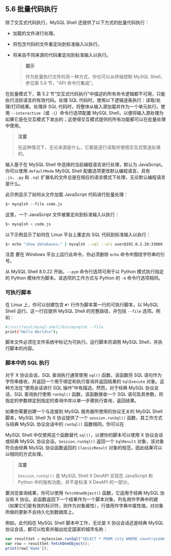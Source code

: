 ## 5.6 批量代码执行

除了交互式代码执行，MySQL Shell 还提供了以下方式的批量代码执行：

- 加载的文件进行处理。

- 将包含代码的文件重定向到标准输入以执行。

- 将来自不同来源的代码重定向到标准输入以执行。

  > **提示**
  >
  > 作为批量执行文件的另一种方式，你也可以从终端控制 MySQL Shell，参见第 5.8 节，“API 命令行集成”。

在批量模式下，第 5.2 节“交互式代码执行”中描述的所有命令逻辑都不可用，只能执行活跃语言的有效代码。处理 SQL 代码时，使用以下逻辑逐条执行：读取/处理/打印结果。处理非 SQL 代码时，将整体从输入源加载并作为一个单元执行。使用 `--interactive`（或 `-i`）命令行选项配置 MySQL Shell，以便将输入源处理为如果它是在交互模式下发出的；这使得交互模式提供的所有功能都可以在批量处理中使用。

> **注意**
>
> 在这种情况下，无论来源是什么，它都是逐行读取并使用交互式管道处理的。

输入基于在 MySQL Shell 中选择的当前编程语言进行处理，默认为 JavaScript。你可以使用 `defaultMode` MySQL Shell 配置选项更改默认编程语言。具有 `.js`、`.py` 和 `.sql` 扩展名的文件总是在相应的语言模式下处理，无论默认编程语言是什么。

此示例显示了如何从文件加载 JavaScript 代码进行批量处理：

```bash
$> mysqlsh --file code.js
```

这里，一个 JavaScript 文件被重定向到标准输入以执行：

```bash
$> mysqlsh < code.js
```

以下示例显示了如何在 Linux 平台上重定向 SQL 代码到标准输入以执行：

```bash
$> echo "show databases;" | mysqlsh --sql --uri user@192.0.2.20:33060
```

注意
要在 Windows 平台上运行此命令，你必须删除 `echo` 命令中围绕字符串的引号。

从 MySQL Shell 8.0.22 开始，`--pym` 命令行选项可用于以 Python 模式执行指定的 Python 模块作为脚本。该选项的工作方式与 Python 的 `-m` 命令行选项相同。

### 可执行脚本

在 Linux 上，你可以创建包含 `#!` 行作为脚本第一行的可执行脚本，以 MySQL Shell 运行。这一行应提供 MySQL Shell 的完整路径，并包括 `--file` 选项。例如：

```bash
#!/usr/local/mysql-shell/bin/mysqlsh --file
print("Hello World\n");
```

脚本文件必须在文件系统中标记为可执行。运行脚本将调用 MySQL Shell，并执行脚本的内容。

### 脚本中的 SQL 执行

对于 X 协议会话，SQL 查询执行通常使用 `sql()` 函数，该函数将 SQL 语句作为字符串接收，并返回一个用于绑定和执行查询并返回结果的 `SqlExecute` 对象。这种方法在“使用会话进行 SQL 操作”中有描述。然而，对于经典 MySQL 协议会话，SQL 查询执行使用 `runSql()` 函数，该函数接收一个 SQL 语句及其参数，将指定的参数绑定到指定的查询中并以单一步骤执行查询，返回结果。

如果你需要创建一个与连接到 MySQL 服务器所使用的协议无关的 MySQL Shell 脚本，MySQL Shell 为 X 协议提供了一个 `session.runSql()` 函数，其工作方式与经典 MySQL 协议会话中的 `runSql()` 函数相同。你可以在

 MySQL Shell 中仅使用这个函数替代 `sql()`，以便你的脚本可以使用 X 协议会话或经典 MySQL 协议会话。`Session.runSql()` 返回一个 `SqlResult` 对象，该对象符合由经典 MySQL 协议函数返回的 `ClassicResult` 对象的规范，因此结果可以以相同的方式处理。

> **注意**
>
> `Session.runSql()` 是 MySQL Shell X DevAPI 实现在 JavaScript 和 Python 中的独有功能，并不是标准 X DevAPI 的一部分。

要浏览查询结果，你可以使用 `fetchOneObject()` 函数，它适用于经典 MySQL 协议和 X 协议。此函数返回下一个结果作为一个脚本对象。列名用作字典中的键（如果它们是有效的标识符，则作为对象属性），行值用作字典中属性值。对对象所做的更新不会持久化到数据库上。

例如，此代码在 MySQL Shell 脚本中工作，无论是 X 协议会话还是经典 MySQL 协议会话，都可以检索并输出给定国家的城市名称：

```javascript
var resultSet = mySession.runSql("SELECT * FROM city WHERE countrycode = 'AUT'");
var row = resultSet.fetchOneObject();
print(row['Name']);
```